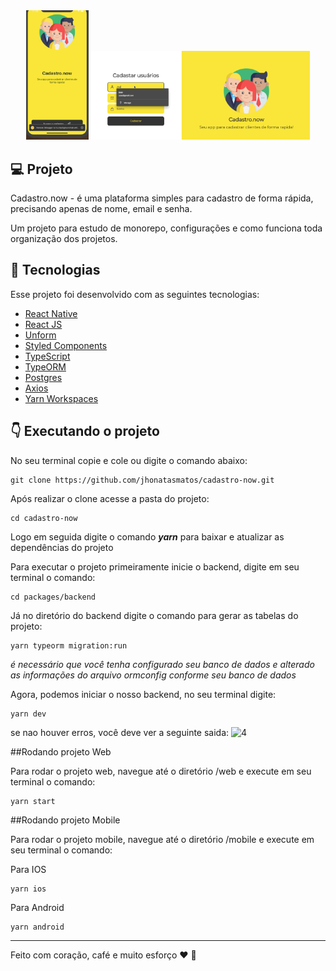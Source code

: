<div align="center">
  <img alt="1" title="Home do App" src=".github/mobile-cadastro-now.gif" width='100px'/>
  <img alt="4" title="Tela WhatsApp" src=".github/web-cadastro-now.gif" width='350px'/>
</div>  

## :computer: Projeto

Cadastro.now - é uma plataforma simples para cadastro de forma rápida, 
precisando apenas de nome, email e senha.

Um projeto para estudo de monorepo, configurações e como funciona toda organização dos projetos.

## :pushpin: Tecnologias

Esse projeto foi desenvolvido com as seguintes tecnologias:

- [React Native](https://reactnative.dev/)
- [React JS](https://pt-br.reactjs.org/)
- [Unform](https://github.com/Rocketseat/unform)
- [Styled Components](https://styled-components.com/)
- [TypeScript](https://www.typescriptlang.org/)
- [TypeORM](https://www.typescriptlang.org/)
- [Postgres](https://www.typescriptlang.org/)
- [Axios](https://github.com/axios/axios)
- [Yarn Workspaces](https://classic.yarnpkg.com/en/docs/workspaces/)



## :point_down: Executando o projeto

No seu terminal copie e cole ou digite o comando abaixo:

```git
git clone https://github.com/jhonatasmatos/cadastro-now.git
````

Após realizar o clone acesse a pasta do projeto:

```git
cd cadastro-now
````

Logo em seguida digite o comando __*yarn*__ para baixar e atualizar as dependências do projeto  

Para executar o projeto primeiramente inicie o backend, digite em seu terminal o comando:

```terminal
cd packages/backend
````

Já no diretório do backend digite o comando para gerar as tabelas do projeto:  

```terminal
yarn typeorm migration:run
````

*é necessário que você tenha configurado seu banco de dados e*
*alterado as informações do arquivo ormconfig conforme seu banco de dados*

Agora, podemos iniciar o nosso backend, no seu terminal digite:  

```terminal
yarn dev
````

se nao houver erros, você deve ver a seguinte saida:
<img alt="4" title="Start backend" src=".github/start-backend.png" />

##Rodando projeto Web

Para rodar o projeto web, navegue até o diretório /web e execute em seu terminal o comando:  

```terminal
yarn start
````

##Rodando projeto Mobile

Para rodar o projeto mobile, navegue até o diretório /mobile e execute em seu terminal o comando:  

Para IOS
```terminal
yarn ios
````

Para Android
```terminal
yarn android
````

---
Feito com coração, café e muito esforço :heart: :rocket: